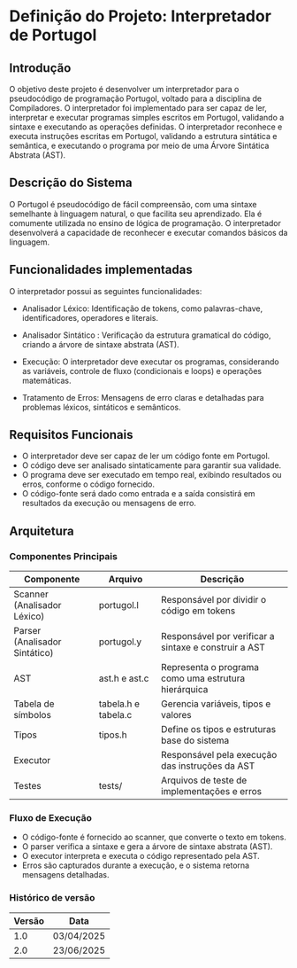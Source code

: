 # Definição do Projeto: Interpretador de Portugol
## Introdução

O objetivo deste projeto é desenvolver um interpretador para o pseudocódigo de programação Portugol, voltado para a disciplina de Compiladores. O interpretador foi implementado para ser capaz de ler, interpretar e executar programas simples escritos em Portugol, validando a sintaxe e executando as operações definidas. O interpretador reconhece e executa instruções escritas em Portugol, validando a estrutura sintática e semântica, e executando o programa por meio de uma Árvore Sintática Abstrata (AST).

## Descrição do Sistema
O Portugol é pseudocódigo de fácil compreensão, com uma sintaxe semelhante à linguagem natural, o que facilita seu aprendizado. Ela é comumente utilizada no ensino de lógica de programação. O interpretador desenvolverá a capacidade de reconhecer e executar comandos básicos da linguagem.

## Funcionalidades implementadas

O interpretador possui as seguintes funcionalidades:

- Analisador Léxico: Identificação de tokens, como palavras-chave, identificadores, operadores e literais.

- Analisador Sintático : Verificação da estrutura gramatical do código, criando a árvore de sintaxe abstrata (AST).

- Execução: O interpretador deve executar os programas, considerando as variáveis, controle de fluxo (condicionais e loops) e operações matemáticas.

- Tratamento de Erros: Mensagens de erro claras e detalhadas para problemas léxicos, sintáticos e semânticos.

## Requisitos Funcionais
- O interpretador deve ser capaz de ler um código fonte em Portugol.
- O código deve ser analisado sintaticamente para garantir sua validade.
- O programa deve ser executado em tempo real, exibindo resultados ou erros, conforme o código fornecido.
- O código-fonte será dado como entrada e a saída consistirá em resultados da execução ou mensagens de erro.


## Arquitetura
### Componentes Principais

|Componente|Arquivo|Descrição|
|----------|-------|---------|
| Scanner (Analisador Léxico) | portugol.l |  Responsável por dividir o código em tokens |
| Parser (Analisador Sintático) | portugol.y |  Responsável por verificar a sintaxe e construir a AST |
| AST | ast.h e ast.c | 	Representa o programa como uma estrutura hierárquica | 
| Tabela de símbolos | tabela.h e tabela.c | Gerencia variáveis, tipos e valores |
| Tipos | tipos.h | Define os tipos e estruturas base do sistema |
| Executor |   | Responsável pela execução das instruções da AST|
| Testes | tests/ | Arquivos de teste de implementações e erros | 

### Fluxo de Execução
- O código-fonte é fornecido ao scanner, que converte o texto em tokens.
- O parser verifica a sintaxe e gera a árvore de sintaxe abstrata (AST).
- O executor interpreta e executa o código representado pela AST.
- Erros são capturados durante a execução, e o sistema retorna mensagens detalhadas.

### Histórico de versão
|Versão|Data  |
|--|--|
| 1.0 | 03/04/2025 | Criação do documento Definição do Projeto |
| 2.0 | 23/06/2025 | Ajustes para entrega final |
